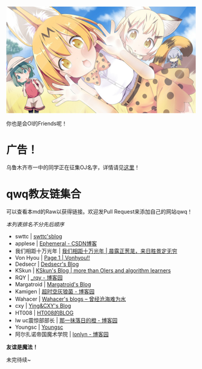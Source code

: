 ﻿![toutu](friends.jpg)

你也是会OI的Friends呢！

# 广告！
乌鲁木齐市一中的同学正在征集OJ名字，详情请见[这里](%E5%BE%81%E5%90%8D%E8%AE%A1%E5%88%92.pdf)！

# qwq教友链集合
可以查看本md的Raw以获得链接。欢迎发Pull Request来添加自己的网站qwq！

*本列表排名不分先后顺序*

- swttc | [swttc'sblog](http://www.swttc.me/)
- applese | [Ephemeral - CSDN博客](http://blog.csdn.net/effervescence)
- 我们相距十万光年 | [我们相距十万光年 | 晨露正葱茏，来日胜景定无穷](http://www.saruka.studio/)
- Von Hyou | [Page 1 | Vonhyou!!](http://von-hyou.pub/)
- Dedsecr | [Dedsecr's Blog](http://dedsecr.ml/)
- KSkun | [KSkun's Blog | more than OIers and algorithm learners](https://ksmeow.moe/)
- RQY | [_rqy - 博客园](http://www.cnblogs.com/y-clever)
- Margatroid | [Margatroid's Blog](http://margatroid.xyz/)
- Kamigen | [超时空灰狼菌 - 博客园](https://www.cnblogs.com/shingen)
- Wahacer | [Wahacer's blogs – 曾经沧海难为水](http://www.wahacer.com/)
- cxy | [Ying&CXY's Blog](https://chenxinyucxy.github.io/)
- HT008 | [HT008的BLOG](http://ht008.pw/)
- lw uc震惊部部长 | [那一抹落日的橙 - 博客园](https://www.cnblogs.com/Loi-dfkdsmbd/)
- Youngsc | [Youngsc](http://youngsc.ml/)
- 阿尔扎诺帝国魔术学院 | [lonlyn - 博客园](http://www.cnblogs.com/gjc1124646822/)

**友谊是魔法！** 

未完待续~


